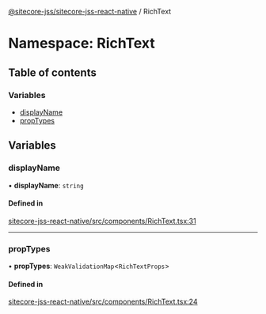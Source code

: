 [@sitecore-jss/sitecore-jss-react-native](../README.md) / RichText

# Namespace: RichText

## Table of contents

### Variables

- [displayName](RichText.md#displayname)
- [propTypes](RichText.md#proptypes)

## Variables

### displayName

• **displayName**: `string`

#### Defined in

[sitecore-jss-react-native/src/components/RichText.tsx:31](https://github.com/Sitecore/jss/blob/53b548ace/packages/sitecore-jss-react-native/src/components/RichText.tsx#L31)

___

### propTypes

• **propTypes**: `WeakValidationMap`\<`RichTextProps`\>

#### Defined in

[sitecore-jss-react-native/src/components/RichText.tsx:24](https://github.com/Sitecore/jss/blob/53b548ace/packages/sitecore-jss-react-native/src/components/RichText.tsx#L24)
